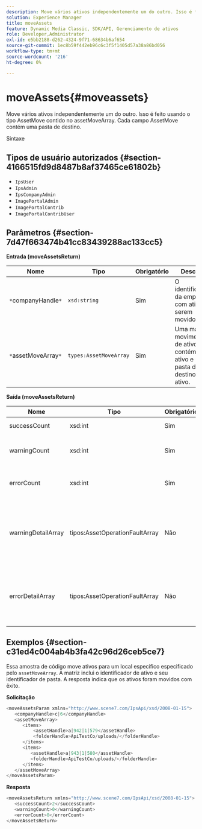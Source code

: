 ```yaml
---
description: Move vários ativos independentemente um do outro. Isso é feito usando o tipo AssetMove contido no assetMoveArray. Cada campo AssetMove contém uma pasta de destino.
solution: Experience Manager
title: moveAssets
feature: Dynamic Media Classic, SDK/API, Gerenciamento de ativos
role: Developer,Administrator
exl-id: e5bb2188-d262-4324-9f71-68634b6af654
source-git-commit: 1ec8b59f442eb96c6c3f5f1405d57a38a86bd056
workflow-type: tm+mt
source-wordcount: '216'
ht-degree: 0%

---
```


# moveAssets{#moveassets}

Move vários ativos independentemente um do outro. Isso é feito usando o tipo AssetMove contido no assetMoveArray. Cada campo AssetMove contém uma pasta de destino.

Sintaxe

## Tipos de usuário autorizados {#section-4166515fd9d8487b8af37465ce61802b}

* `IpsUser`
* `IpsAdmin`
* `IpsCompanyAdmin`
* `ImagePortalAdmin`
* `ImagePortalContrib`
* `ImagePortalContribUser`

## Parâmetros {#section-7d47f663474b41cc83439288ac133cc5}

**Entrada (moveAssetsReturn)**

| Nome | Tipo | Obrigatório | Descrição |
|---|---|---|---|
| `*`companyHandle`*` | `xsd:string` | Sim | O identificador da empresa com ativos a serem movidos. |
| `*`assetMoveArray`*` | `types:AssetMoveArray` | Sim | Uma matriz de movimentação de ativos. Ele contém um ativo e uma pasta de destino de ativo. |

**Saída (moveAssetsReturn)**

<table id="table_FD902FAB4F98413C8A051270ADD7D9C7"> 
 <thead> 
  <tr> 
   <th colname="col1" class="entry"> Nome </th> 
   <th colname="col2" class="entry"> Tipo </th> 
   <th colname="col3" class="entry"> Obrigatório </th> 
   <th colname="col4" class="entry"> Descrição </th> 
  </tr> 
 </thead>
 <tbody> 
  <tr> 
   <td colname="col1"> <span class="codeph"> <span class="varname"> successCount</span> </span> </td> 
   <td colname="col2"> <span class="codeph"> xsd:int</span> </td> 
   <td colname="col3"> Sim </td> 
   <td colname="col4"> Contagem de ativos movida com êxito. </td> 
  </tr> 
  <tr> 
   <td colname="col1"> <span class="codeph"> <span class="varname"> warningCount</span> </span> </td> 
   <td colname="col2"> <span class="codeph"> xsd:int</span> </td> 
   <td colname="col3"> Sim </td> 
   <td colname="col4"> Contagem de ativos que geraram avisos quando a operação tentou movê-los. </td> 
  </tr> 
  <tr> 
   <td colname="col1"> <span class="codeph"> <span class="varname"> errorCount</span> </span> </td> 
   <td colname="col2"> <span class="codeph"> xsd:int</span> </td> 
   <td colname="col3"> Sim </td> 
   <td colname="col4"> Contagem de ativos que geraram erros quando a operação tentou movê-los. </td> 
  </tr> 
  <tr> 
   <td colname="col1"> <span class="codeph"> <span class="varname"> warningDetailArray</span> </span> </td> 
   <td colname="col2"> <span class="codeph"> tipos:AssetOperationFaultArray</span> </td> 
   <td colname="col3"> Não </td> 
   <td colname="col4"> <span class="codeph"> </span>AssetOperationFaults que contêm: 
    <ul id="ul_689F4A87A68140F18DFB43868226A409"> 
     <li id="li_274C8BF5932F4AF584AA92F25E0F33C6">Ativos que exibiram os avisos. </li> 
     <li id="li_5CC4A9120CA94F968CAF0D0135C49E0A">Códigos de aviso. </li> 
     <li id="li_AEC91FA68B2E43BC8BAA108C743F5667">Motivo do aviso. </li> 
    </ul> </td> 
  </tr> 
  <tr> 
   <td colname="col1"> <span class="codeph"> <span class="varname"> errorDetailArray</span> </span> </td> 
   <td colname="col2"> <span class="codeph"> tipos:AssetOperationFaultArray</span> </td> 
   <td colname="col3"> Não </td> 
   <td colname="col4"> <span class="codeph"> </span>AssetOperationFaults que contêm: 
    <ul id="ul_C397BC384A134F429D01ADA28DF2E097"> 
     <li id="li_EAEBB5F539164480BA9EAA7C8FFBF69A">Ativos que exibiram os erros. </li> 
     <li id="li_F96D5FBB2F7A402AA36D8DFA3971391D">Códigos de erro. </li> 
     <li id="li_F610415E416F43DDA4B1DBF1897E2F61">Motivo dos erros. </li> 
    </ul> </td> 
  </tr> 
 </tbody> 
</table>

## Exemplos {#section-c31ed4c004ab4b3fa42c96d26ceb5ce7}

Essa amostra de código move ativos para um local específico especificado pelo `assetMoveArray`. A matriz inclui o identificador de ativo e seu identificador de pasta. A resposta indica que os ativos foram movidos com êxito.

**Solicitação**

```java
<moveAssetsParam xmlns="http://www.scene7.com/IpsApi/xsd/2008-01-15">
   <companyHandle>c|6</companyHandle>
   <assetMoveArray>
      <items>
          <assetHandle>a|942|1|579</assetHandle>
          <folderHandle>ApiTestCo/uploads/</folderHandle>
      </items>
      <items>
         <assetHandle>a|943|1|580</assetHandle>
         <folderHandle>ApiTestCo/uploads/</folderHandle>
      </items>
   </assetMoveArray>
</moveAssetsParam>
```

**Resposta**

```java
<moveAssetsReturn xmlns="http://www.scene7.com/IpsApi/xsd/2008-01-15">
   <successCount>2</successCount>
   <warningCount>0</warningCount>
   <errorCount>0</errorCount>
</moveAssetsReturn>
```
